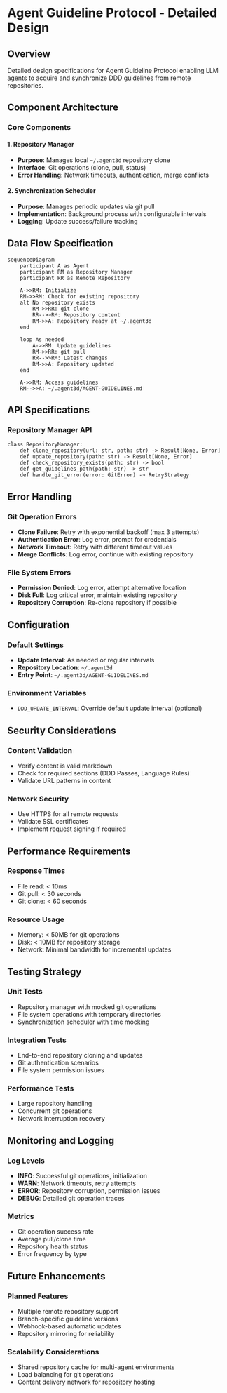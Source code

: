 # Agent Guideline Protocol - Detailed Design

## Overview

Detailed design specifications for Agent Guideline Protocol enabling LLM agents to acquire and synchronize DDD guidelines from remote repositories.

## Component Architecture

### Core Components

#### 1. Repository Manager

- **Purpose**: Manages local `~/.agent3d` repository clone
- **Interface**: Git operations (clone, pull, status)
- **Error Handling**: Network timeouts, authentication, merge conflicts

#### 2. Synchronization Scheduler

- **Purpose**: Manages periodic updates via git pull
- **Implementation**: Background process with configurable intervals
- **Logging**: Update success/failure tracking

## Data Flow Specification

```mermaid
sequenceDiagram
    participant A as Agent
    participant RM as Repository Manager
    participant RR as Remote Repository

    A->>RM: Initialize
    RM->>RM: Check for existing repository
    alt No repository exists
        RM->>RR: git clone
        RR-->>RM: Repository content
        RM->>A: Repository ready at ~/.agent3d
    end

    loop As needed
        A->>RM: Update guidelines
        RM->>RR: git pull
        RR-->>RM: Latest changes
        RM->>A: Repository updated
    end

    A->>RM: Access guidelines
    RM-->>A: ~/.agent3d/AGENT-GUIDELINES.md
```

## API Specifications

### Repository Manager API

```
class RepositoryManager:
    def clone_repository(url: str, path: str) -> Result[None, Error]
    def update_repository(path: str) -> Result[None, Error]
    def check_repository_exists(path: str) -> bool
    def get_guidelines_path(path: str) -> str
    def handle_git_error(error: GitError) -> RetryStrategy
```

## Error Handling

### Git Operation Errors

- **Clone Failure**: Retry with exponential backoff (max 3 attempts)
- **Authentication Error**: Log error, prompt for credentials
- **Network Timeout**: Retry with different timeout values
- **Merge Conflicts**: Log error, continue with existing repository

### File System Errors

- **Permission Denied**: Log error, attempt alternative location
- **Disk Full**: Log critical error, maintain existing repository
- **Repository Corruption**: Re-clone repository if possible

## Configuration

### Default Settings

- **Update Interval**: As needed or regular intervals
- **Repository Location**: `~/.agent3d`
- **Entry Point**: `~/.agent3d/AGENT-GUIDELINES.md`

### Environment Variables

- `DDD_UPDATE_INTERVAL`: Override default update interval (optional)

## Security Considerations

### Content Validation

- Verify content is valid markdown
- Check for required sections (DDD Passes, Language Rules)
- Validate URL patterns in content

### Network Security

- Use HTTPS for all remote requests
- Validate SSL certificates
- Implement request signing if required

## Performance Requirements

### Response Times

- File read: < 10ms
- Git pull: < 30 seconds
- Git clone: < 60 seconds

### Resource Usage

- Memory: < 50MB for git operations
- Disk: < 10MB for repository storage
- Network: Minimal bandwidth for incremental updates

## Testing Strategy

### Unit Tests

- Repository manager with mocked git operations
- File system operations with temporary directories
- Synchronization scheduler with time mocking

### Integration Tests

- End-to-end repository cloning and updates
- Git authentication scenarios
- File system permission issues

### Performance Tests

- Large repository handling
- Concurrent git operations
- Network interruption recovery

## Monitoring and Logging

### Log Levels

- **INFO**: Successful git operations, initialization
- **WARN**: Network timeouts, retry attempts
- **ERROR**: Repository corruption, permission issues
- **DEBUG**: Detailed git operation traces

### Metrics

- Git operation success rate
- Average pull/clone time
- Repository health status
- Error frequency by type

## Future Enhancements

### Planned Features

- Multiple remote repository support
- Branch-specific guideline versions
- Webhook-based automatic updates
- Repository mirroring for reliability

### Scalability Considerations

- Shared repository cache for multi-agent environments
- Load balancing for git operations
- Content delivery network for repository hosting
